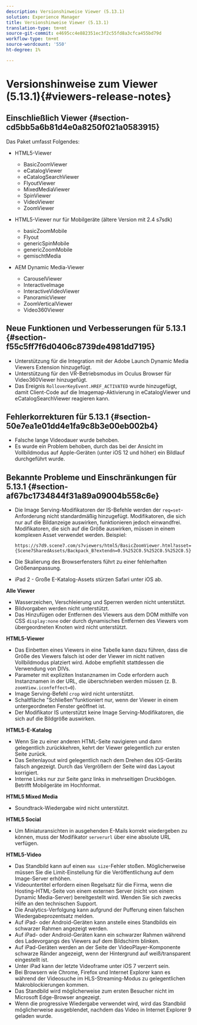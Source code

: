 ```yaml
---
description: Versionshinweise Viewer (5.13.1)
solution: Experience Manager
title: Versionshinweise Viewer (5.13.1)
translation-type: tm+mt
source-git-commit: e4695cc4e882351ec3f2c55fd8a3cfca455bd79d
workflow-type: tm+mt
source-wordcount: '550'
ht-degree: 1%

---
```



# Versionshinweise zum Viewer (5.13.1){#viewers-release-notes}

## Einschließlich Viewer {#section-cd5bb5a6b81d4e0a8250f021a0583915}

Das Paket umfasst Folgendes:

* HTML5-Viewer

   * BasicZoomViewer
   * eCatalogViewer
   * eCatalogSearchViewer
   * FlyoutViewer
   * MixedMediaViewer
   * SpinViewer
   * VideoViewer
   * ZoomViewer

* HTML5-Viewer nur für Mobilgeräte (ältere Version mit 2.4 s7sdk)

   * basicZoomMobile
   * Flyout
   * genericSpinMobile
   * genericZoomMobile
   * gemischtMedia

* AEM Dynamic Media-Viewer

   * CarouselViewer
   * InteractiveImage
   * InteractiveVideoViewer
   * PanoramicViewer
   * ZoomVerticalViewer
   * Video360Viewer

## Neue Funktionen und Verbesserungen für 5.13.1 {#section-f55c5ff7f6d0406c8739de4981dd7195}

* Unterstützung für die Integration mit der Adobe Launch Dynamic Media Viewers Extension hinzugefügt.
* Unterstützung für den VR-Betriebsmodus im Oculus Browser für Video360Viewer hinzugefügt.
* Das Ereignis `RolloverKeyEvent.HREF_ACTIVATED` wurde hinzugefügt, damit Client-Code auf die Imagemap-Aktivierung in eCatalogViewer und eCatalogSearchViewer reagieren kann.

## Fehlerkorrekturen für 5.13.1 {#section-50e7ea1e01dd4e1fa9c8b3e00eb002b4}

* Falsche lange Videodauer wurde behoben.
* Es wurde ein Problem behoben, durch das bei der Ansicht im Vollbildmodus auf Apple-Geräten (unter iOS 12 und höher) ein Bildlauf durchgeführt wurde.

## Bekannte Probleme und Einschränkungen für 5.13.1 {#section-af67bc1734844f31a89a09004b558c6e}

* Die Image Serving-Modifikatoren der IS-Befehle werden der `req=set`-Anforderung nicht standardmäßig hinzugefügt. Modifikatoren, die sich nur auf die Bildanzeige auswirken, funktionieren jedoch einwandfrei. Modifikatoren, die sich auf die Größe auswirken, müssen in einem komplexen Asset verwendet werden. Beispiel:

   `https://s7d9.scene7.com/s7viewers/html5/BasicZoomViewer.html?asset= {Scene7SharedAssets/Backpack_B?extendn=0.5%252C0.5%252C0.5%252C0.5}`

* Die Skalierung des Browserfensters führt zu einer fehlerhaften Größenanpassung.
* iPad 2 - Große E-Katalog-Assets stürzen Safari unter iOS ab.

**Alle Viewer**

* Wasserzeichen, Verschleierung und Sperren werden nicht unterstützt.
* Bildvorgaben werden nicht unterstützt.
* Das Hinzufügen oder Entfernen des Viewers aus dem DOM mithilfe von CSS `display:none` oder durch dynamisches Entfernen des Viewers vom übergeordneten Knoten wird nicht unterstützt.

**HTML5-Viewer**

* Das Einbetten eines Viewers in eine Tabelle kann dazu führen, dass die Größe des Viewers falsch ist oder der Viewer im nicht nativen Vollbildmodus platziert wird. Adobe empfiehlt stattdessen die Verwendung von DIVs.
* Parameter mit expliziten Instanznamen im Code erfordern auch Instanznamen in der URL, die überschrieben werden müssen (z. B. `zoomView.iconfeffect=0`).
* Image Serving-Befehl `crop` wird nicht unterstützt.
* Schaltfläche &quot;Schließen&quot;funktioniert nur, wenn der Viewer in einem untergeordneten Fenster geöffnet ist.
* Der Modifikator IS unterstützt keine Image Serving-Modifikatoren, die sich auf die Bildgröße auswirken.

**HTML5-E-Katalog**

* Wenn Sie zu einer anderen HTML-Seite navigieren und dann gelegentlich zurückkehren, kehrt der Viewer gelegentlich zur ersten Seite zurück.
* Das Seitenlayout wird gelegentlich nach dem Drehen des iOS-Geräts falsch angezeigt. Durch das Vergrößern der Seite wird das Layout korrigiert.
* Interne Links nur zur Seite ganz links in mehrseitigen Druckbögen. Betrifft Mobilgeräte im Hochformat.

**HTML5 Mixed Media**

* Soundtrack-Wiedergabe wird nicht unterstützt.

**HTML5 Social**

* Um Miniaturansichten in ausgehenden E-Mails korrekt wiedergeben zu können, muss der Modifikator `serverurl` über eine absolute URL verfügen.

**HTML5-Video**

* Das Standbild kann auf einen `max size`-Fehler stoßen. Möglicherweise müssen Sie die Limit-Einstellung für die Veröffentlichung auf dem Image-Server erhöhen.
* Videountertitel erfordern einen Regelsatz für die Firma, wenn die Hosting-HTML-Seite von einem externen Server (nicht von einem Dynamic Media-Server) bereitgestellt wird. Wenden Sie sich zwecks Hilfe an den technischen Support.
* Die Analytics-Verfolgung kann aufgrund der Pufferung einen falschen Wiedergabeprozentsatz melden.
* Auf iPad- oder Android-Geräten kann anstelle eines Standbilds ein schwarzer Rahmen angezeigt werden.
* Auf iPad- oder Android-Geräten kann ein schwarzer Rahmen während des Ladevorgangs des Viewers auf dem Bildschirm blinken.
* Auf iPad-Geräten werden an der Seite der VideoPlayer-Komponente schwarze Ränder angezeigt, wenn der Hintergrund auf weiß/transparent eingestellt ist.
* Unter iPad kann der letzte Videoframe unter iOS 7 verzerrt sein.
* Bei Browsern wie Chrome, Firefox und Internet Explorer kann es während der Videosuche im HLS-Streaming-Modus zu gelegentlichen Makroblockierungen kommen.
* Das Standbild wird möglicherweise zum ersten Besucher nicht im Microsoft Edge-Browser angezeigt.
* Wenn die progressive Wiedergabe verwendet wird, wird das Standbild möglicherweise ausgeblendet, nachdem das Video in Internet Explorer 9 geladen wurde.


